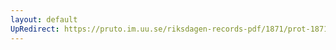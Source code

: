 ```yaml
---
layout: default
UpRedirect: https://pruto.im.uu.se/riksdagen-records-pdf/1871/prot-1871--ak--510/prot-1871--ak--510_025.pdf
---
```

